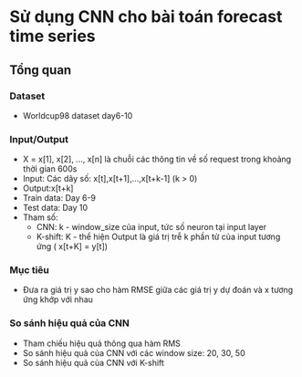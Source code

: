 # Sử dụng CNN cho bài toán forecast time series

## Tổng quan
### Dataset 

- Worldcup98 dataset day6-10

### Input/Output
- X = x[1], x[2], ..., x[n] là chuỗi các thông tin về số request trong khoảng thời gian 600s
- Input: Các dãy số: x[t],x[t+1],...,x[t+k-1] (k > 0)
- Output:x[t+k]
- Train data: Day 6-9
- Test data: Day 10
- Tham số:
    - CNN: k - window_size của input, tức số neuron tại input layer
    - K-shift: K - thể hiện Output là giá trị trễ k phần tử của input tương ứng ( x[t+K] = y[t])
### Mục tiêu

- Đưa ra giá trị y sao cho hàm RMSE giữa các giá trị y dự đoán và x tương ứng khớp với nhau

### So sánh hiệu quả của CNN
- Tham chiếu hiệu quả thông qua hàm RMS
- So sánh hiệu quả của CNN với các window size: 20, 30, 50
- So sánh hiệu quả của CNN với K-shift